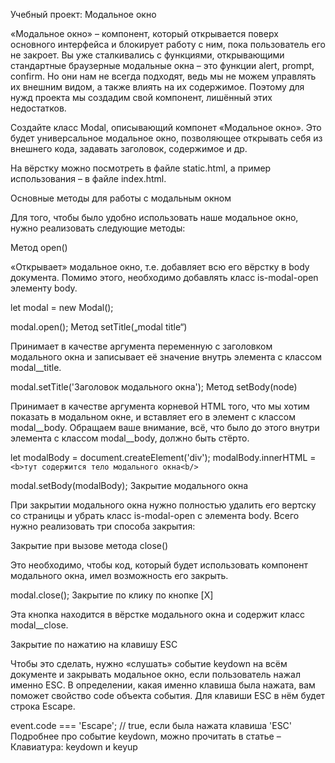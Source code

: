 Учебный проект: Модальное окно

«Модальное окно» – компонент, который открывается поверх основного интерфейса и блокирует работу с ним, пока пользователь его не закроет. Вы уже сталкивались с функциями, открывающими стандартные браузерные модальные окна – это функции alert, prompt, confirm. Но они нам не всегда подходят, ведь мы не можем управлять их внешним видом, а также влиять на их содержимое. Поэтому для нужд проекта мы создадим свой компонент, лишённый этих недостатков.

Создайте класс Modal, описывающий компонет «Модальное окно». Это будет универсальное модальное окно, позволяющее открывать себя из внешнего кода, задавать заголовок, содержимое и др.

На вёрстку можно посмотреть в файле static.html, а пример использования – в файле index.html.

Основные методы для работы с модальным окном

Для того, чтобы было удобно использовать наше модальное окно, нужно реализовать следующие методы:

Метод open()

«Открывает» модальное окно, т.е. добавляет всю его вёрстку в body документа. Помимо этого, необходимо добавлять класс is-modal-open элементу body.

let modal = new Modal();

modal.open();
Метод setTitle(„modal title“)

Принимает в качестве аргумента переменную с заголовком модального окна и записывает её значение внутрь элемента с классом modal__title.

modal.setTitle('Заголовок модального окна');
Метод setBody(node)

Принимает в качестве аргумента корневой HTML того, что мы хотим показать в модальном окне, и вставляет его в элемент с классом modal__body. Обращаем ваше внимание, всё, что было до этого внутри элемента с классом modal__body, должно быть стёрто.

let modalBody = document.createElement('div');
modalBody.innerHTML = `<b>тут содержится тело модального окна<b/>`

modal.setBody(modalBody);
Закрытие модального окна

При закрытии модального окна нужно полностью удалить его вертску со страницы и убрать класс is-modal-open с элемента body. Всего нужно реализовать три способа закрытия:

Закрытие при вызове метода close()

Это необходимо, чтобы код, который будет использовать компонент модального окна, имел возможность его закрыть.

modal.close();
Закрытие по клику по кнопке [X]

Эта кнопка находится в вёрстке модального окна и содержит класс modal__close.

Закрытие по нажатию на клавишу ESC

Чтобы это сделать, нужно «слушать» событие keydown на всём документе и закрывать модальное окно, если пользователь нажал именно ESC. В определении, какая именно клавиша была нажата, вам поможет свойство code объекта события. Для клавиши ESC в нём будет строка Escape.

event.code === 'Escape'; // true, если была нажата клавиша 'ESC'
Подробнее про событие keydown, можно прочитать в статье – Клавиатура: keydown и keyup